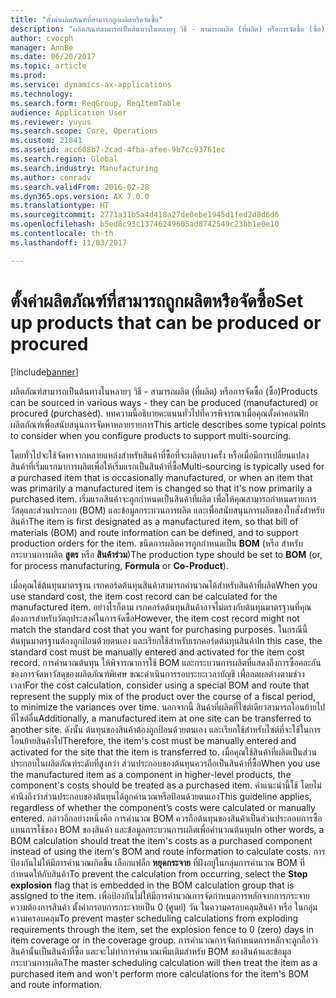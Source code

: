 ```yaml
---
title: "ตั้งค่าผลิตภัณฑ์ที่สามารถถูกผลิตหรือจัดซื้อ"
description: "ผลิตภัณฑ์สามารถเป็นต้นทางในหลายๆ วิธี - สามารถผลิต (ที่ผลิต) หรือการจัดซื้อ (ซื้อ) บทความนี้อธิบายคะแนนทั่วไปที่ควรพิจารณาเมื่อคุณตั้งค่าคอนฟิกผลิตภัณฑ์เพื่อสนับสนุนการจัดหาหลายรายการ"
author: cvocph
manager: AnnBe
ms.date: 06/20/2017
ms.topic: article
ms.prod: 
ms.service: dynamics-ax-applications
ms.technology: 
ms.search.form: ReqGroup, ReqItemTable
audience: Application User
ms.reviewer: yuyus
ms.search.scope: Core, Operations
ms.custom: 21841
ms.assetid: acc608b7-2cad-4fba-afee-9b7cc93761ec
ms.search.region: Global
ms.search.industry: Manufacturing
ms.author: conradv
ms.search.validFrom: 2016-02-28
ms.dyn365.ops.version: AX 7.0.0
ms.translationtype: HT
ms.sourcegitcommit: 2771a31b5a4d418a27de0ebe1945d1fed2d8d6d6
ms.openlocfilehash: b5ed8c93c13746249605ad8742549c23bb1e0e10
ms.contentlocale: th-th
ms.lasthandoff: 11/03/2017

---
```


# <a name="set-up-products-that-can-be-produced-or-procured"></a><span data-ttu-id="fc773-104">ตั้งค่าผลิตภัณฑ์ที่สามารถถูกผลิตหรือจัดซื้อ</span><span class="sxs-lookup"><span data-stu-id="fc773-104">Set up products that can be produced or procured</span></span>

[!include[banner](../includes/banner.md)]


<span data-ttu-id="fc773-105">ผลิตภัณฑ์สามารถเป็นต้นทางในหลายๆ วิธี - สามารถผลิต (ที่ผลิต) หรือการจัดซื้อ (ซื้อ)</span><span class="sxs-lookup"><span data-stu-id="fc773-105">Products can be sourced in various ways -  they can be produced (manufactured) or procured (purchased).</span></span> <span data-ttu-id="fc773-106">บทความนี้อธิบายคะแนนทั่วไปที่ควรพิจารณาเมื่อคุณตั้งค่าคอนฟิกผลิตภัณฑ์เพื่อสนับสนุนการจัดหาหลายรายการ</span><span class="sxs-lookup"><span data-stu-id="fc773-106">This article describes some typical points to consider when you configure products to support multi-sourcing.</span></span> 

<span data-ttu-id="fc773-107">โดยทั่วไปจะใช้จัดหาจากหลายแหล่งสำหรับสินค้าที่ซื้อที่จะผลิตบางครั้ง หรือเมื่อมีการเปลี่ยนแปลงสินค้าที่เริ่มแรกมาการผลิตเพื่อให้เริ่มแรกเป็นสินค้าที่ซื้อ</span><span class="sxs-lookup"><span data-stu-id="fc773-107">Multi-sourcing is typically used for a purchased item that is occasionally manufactured, or when an item that was primarily a manufactured item is changed so that it's now primarily a purchased item.</span></span> <span data-ttu-id="fc773-108">เริ่มแรกสินค้าจะถูกกำหนดเป็นสินค้าที่ผลิต เพื่อให้คุณสามารถกำหนดรายการวัสดุและส่วนประกอบ (BOM) และข้อมูลกระบวนการผลิต และเพื่อสนับสนุนการผลิตของใบสั่งสำหรับสินค้า</span><span class="sxs-lookup"><span data-stu-id="fc773-108">The item is first designated as a manufactured item, so that bill of materials (BOM) and route information can be defined, and to support production orders for the item.</span></span> <span data-ttu-id="fc773-109">ชนิดการผลิตควรถูกกำหนดเป็น **BOM** (หรือ สำหรับกระบวนการผลิต **สูตร** หรือ **สินค้าร่วม**)</span><span class="sxs-lookup"><span data-stu-id="fc773-109">The production type should be set to **BOM** (or, for process manufacturing, **Formula** or **Co-Product**).</span></span>

<span data-ttu-id="fc773-110">เมื่อคุณใช้ต้นทุนมาตรฐาน เรกคอร์ดต้นทุนสินค้าสามารถคำนวณได้สำหรับสินค้าที่ผลิต</span><span class="sxs-lookup"><span data-stu-id="fc773-110">When you use standard cost, the item cost record can be calculated for the manufactured item.</span></span> <span data-ttu-id="fc773-111">อย่างไรก็ตาม เรกคอร์ดต้นทุนสินค้าอาจไม่ตรงกับต้นทุนมาตรฐานที่คุณต้องการสำหรับวัตถุประสงค์ในการจัดซื้อ</span><span class="sxs-lookup"><span data-stu-id="fc773-111">However, the item cost record might not match the standard cost that you want for purchasing purposes.</span></span> <span data-ttu-id="fc773-112">ในกรณีนี้ ต้นทุนมาตรฐานต้องถูกป้อนด้วยตนเอง และเรียกใช้สำหรับเรกคอร์ดต้นทุนสินค้า</span><span class="sxs-lookup"><span data-stu-id="fc773-112">In this case, the standard cost must be manually entered and activated for the item cost record.</span></span> <span data-ttu-id="fc773-113">การคำนวณต้นทุน ให้พิจารณาการใช้ BOM และกระบวนการผลิตที่แสดงถึงการซื้อคละกันของการจัดหาวัสดุของผลิตภัณฑ์พิเศษ ขณะดำเนินการรอบระยะเวลาบัญชี เพื่อลดผลต่างตามช่วงเวลา</span><span class="sxs-lookup"><span data-stu-id="fc773-113">For the cost calculation, consider using a special BOM and route that represent the supply mix of the product over the course of a fiscal period, to minimize the variances over time.</span></span> <span data-ttu-id="fc773-114">นอกจากนี้ สินค้าที่ผลิตที่ไซต์เดียวสามารถโอนย้ายไปที่ไซต์อื่น</span><span class="sxs-lookup"><span data-stu-id="fc773-114">Additionally, a manufactured item at one site can be transferred to another site.</span></span> <span data-ttu-id="fc773-115">ดังนั้น ต้นทุนของสินค้าต้องถูกป้อนด้วยตนเอง และเรียกใช้สำหรับไซต์ที่จะใช้ในการโอนย้ายสินค้าไป</span><span class="sxs-lookup"><span data-stu-id="fc773-115">Therefore, the item's cost must be manually entered and activated for the site that the item is transferred to.</span></span> <span data-ttu-id="fc773-116">เมื่อคุณใช้สินค้าที่ผลิตเป็นส่วนประกอบในผลิตภัณฑ์ระดับที่สูงกว่า ส่วนประกอบของต้นทุนควรถือเป็นสินค้าที่ซื้อ</span><span class="sxs-lookup"><span data-stu-id="fc773-116">When you use the manufactured item as a component in higher-level products, the component's costs should be treated as a purchased item.</span></span> <span data-ttu-id="fc773-117">คำแนะนำนี้ใช้ โดยไม่คำนึงถึงว่าส่วนประกอบของต้นทุนได้ถูกคำนวณหรือป้อนด้วยตนเอง</span><span class="sxs-lookup"><span data-stu-id="fc773-117">This guideline applies, regardless of whether the component’s costs were calculated or manually entered.</span></span> <span data-ttu-id="fc773-118">กล่าวอีกอย่างหนึ่งคือ การคำนวณ BOM ควรถือต้นทุนของสินค้าเป็นส่วนประกอบการซื้อแทนการใช้ของ BOM ของสินค้า และข้อมูลกระบวนการผลิตเพื่อคำนวณต้นทุน</span><span class="sxs-lookup"><span data-stu-id="fc773-118">In other words, a BOM calculation should treat the item's costs as a purchased component instead of using the item's BOM and route information to calculate costs.</span></span> <span data-ttu-id="fc773-119">การป้องกันไม่ให้มีการคำนวณเกิดขึ้น เลือกแฟล็ก **หยุดกระจาย** ที่ฝังอยู่ในกลุ่มการคำนวณ BOM ที่กำหนดให้กับสินค้า</span><span class="sxs-lookup"><span data-stu-id="fc773-119">To prevent the calculation from occurring, select the **Stop explosion** flag that is embedded in the BOM calculation group that is assigned to the item.</span></span> <span data-ttu-id="fc773-120">เพื่อป้องกันไม่ให้มีการคำนวณการจัดกำหนดการหลักจากการกระจายความต้องการสินค้า ตั้งค่ากรอบการกระจายเป็น 0 (ศูนย์) วัน ในความครอบคลุมสินค้า หรือ ในกลุ่มความครอบคลุม</span><span class="sxs-lookup"><span data-stu-id="fc773-120">To prevent master scheduling calculations from exploding requirements through the item, set the explosion fence to 0 (zero) days in item coverage or in the coverage group.</span></span> <span data-ttu-id="fc773-121">การคำนวณการจัดกำหนดการหลักจะถูกถือว่าสินค้านั้นเป็นสินค้าที่ซื้อ และจะไม่ทำการคำนวณเพิ่มเติมสำหรับ BOM ของสินค้าและข้อมูลกระบวนการผลิต</span><span class="sxs-lookup"><span data-stu-id="fc773-121">The master scheduling calculation will then treat the item as a purchased item and won't perform more calculations for the item's BOM and route information.</span></span>






